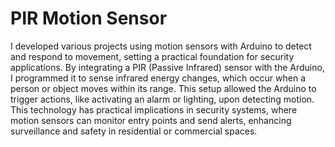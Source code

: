 # PIR Motion Sensor
I developed various projects using motion sensors with Arduino to detect and respond to movement, setting a practical foundation for security applications. By integrating a PIR (Passive Infrared) sensor with the Arduino, I programmed it to sense infrared energy changes, which occur when a person or object moves within its range. This setup allowed the Arduino to trigger actions, like activating an alarm or lighting, upon detecting motion. This technology has practical implications in security systems, where motion sensors can monitor entry points and send alerts, enhancing surveillance and safety in residential or commercial spaces.
